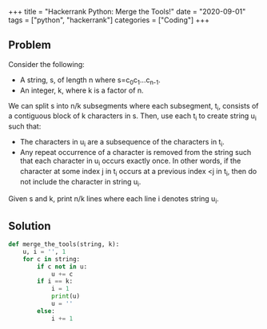 +++
title = "Hackerrank Python: Merge the Tools!"
date = "2020-09-01"
tags = ["python", "hackerrank"]
categories = ["Coding"]
+++

## Problem

Consider the following:
- A string, s, of length n where s=c<sub>0</sub>c<sub>1</sub>...c<sub>n-1</sub>.
- An integer, k, where k is a factor of n.

We can split s into n/k subsegments where each subsegment, t<sub>i</sub>, consists of a contiguous block of k characters in s. Then, use each t<sub>i</sub> to create string u<sub>i</sub> such that:
- The characters in u<sub>i</sub> are a subsequence of the characters in t<sub>i</sub>.
- Any repeat occurrence of a character is removed from the string such that each character in u<sub>i</sub> occurs exactly once. In other words, if the character at some index j in t<sub>i</sub> occurs at a previous index <j in t<sub>i</sub>, then do not include the character in string u<sub>i</sub>.

Given s and k, print n/k lines where each line i denotes string u<sub>i</sub>.

## Solution

```python
def merge_the_tools(string, k):
    u, i = '', 1
    for c in string:
        if c not in u:
            u += c
        if i == k:
            i = 1
            print(u)
            u = ''
        else:
            i += 1
```
